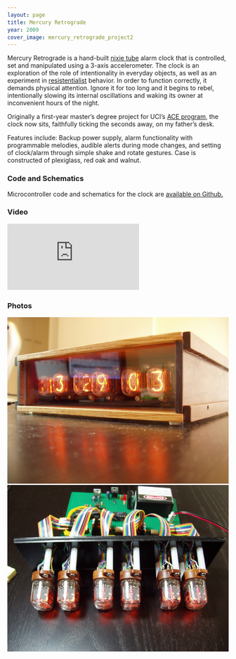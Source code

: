 ```yaml
---
layout: page
title: Mercury Retrograde
year: 2009
cover_image: mercury_retrograde_project2
---
```


Mercury Retrograde is a hand-built [nixie tube](http://en.wikipedia.org/wiki/Nixie_tube) alarm clock that is controlled, set and manipulated using a 3-axis accelerometer. The clock is an exploration of the role of intentionality in everyday objects, as well as an experiment in [resistentialist](http://en.wikipedia.org/wiki/Resistentialism) behavior. In order to function correctly, it demands physical attention. Ignore it for too long and it begins to rebel, intentionally slowing its internal oscillations and waking its owner at inconvenient hours of the night.

Originally a first-year master’s degree project for UCI’s [ACE program](http://ace.uci.edu), the clock now sits, faithfully ticking the seconds away, on my father’s desk.

Features include: Backup power supply, alarm functionality with programmable melodies, audible alerts during mode changes, and setting of clock/alarm through simple shake and rotate gestures. Case is constructed of plexiglass, red oak and walnut.

### Code and Schematics

Microcontroller code and schematics for the clock are [available on Github.](https://github.com/svoisen/mercury_retrograde)

### Video

<div class="video">
<iframe src="https://player.vimeo.com/video/5267251?title=0&amp;byline=0&amp;portrait=0&amp;color=cc0000" frameborder="0" webkitAllowFullScreen mozallowfullscreen allowFullScreen></iframe>
</div>

### Photos

<img src="/images/mercury_retrograde_1.jpg" alt="Photo 1" class="framed" />

<img src="/images/mercury_retrograde_2.jpg" alt="Photo 2" class="framed" />

